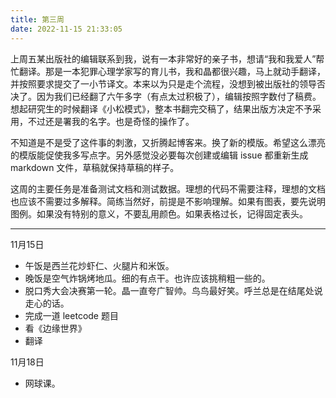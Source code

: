 ```yaml
---
title: 第三周
date: 2022-11-15 21:33:05
---
```

上周五某出版社的编辑联系到我，说有一本非常好的亲子书，想请“我和我爱人”帮忙翻译。那是一本犯罪心理学家写的育儿书，我和晶都很兴趣，马上就动手翻译，并按照要求提交了一小节译文。本来以为只是走个流程，没想到被出版社的领导否决了。因为我们已经翻了六午多字（有点太过积极了），编辑按照字数付了稿费。想起研究生的时候翻译《小松模式》，整本书翻完交稿了，结果出版方决定不予采用，不过还是署我的名字。也是奇怪的操作了。

不知道是不是受了这件事的刺激，又折腾起博客来。换了新的模版。希望这么漂亮的模版能促使我多写点字。另外感觉没必要每次创建或编辑 issue 都重新生成 markdown 文件，草稿就保持草稿的样子。

这周的主要任务是准备测试文档和测试数据。理想的代码不需要注释，理想的文档也应该不需要过多解释。简练当然好，前提是不影响理解。如果有图表，要先说明图例。如果没有特别的意义，不要乱用颜色。如果表格过长，记得固定表头。

----

11月15日
- 午饭是西兰花炒虾仁、火腿片和米饭。
- 晚饭是空气炸锅烤地瓜。细的有点干。也许应该挑稍粗一些的。
- 脱口秀大会决赛第一轮。晶一直夸广智帅。鸟鸟最好笑。呼兰总是在结尾处说走心的话。
- 完成一道 leetcode 题目
- 看《边缘世界》
- 翻译

11月18日
- 网球课。


